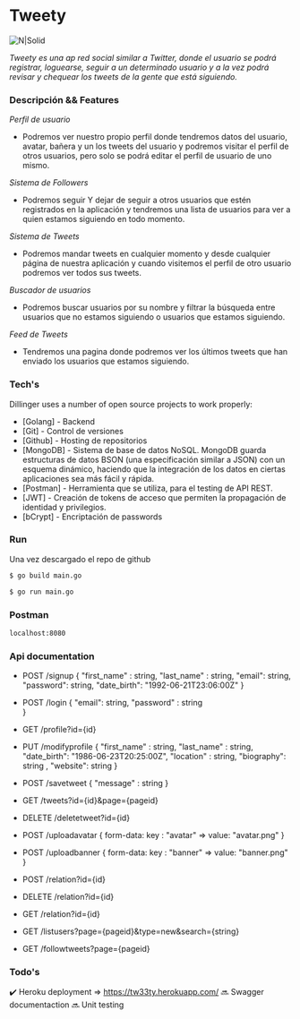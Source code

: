 # Tweety

![N|Solid](https://encrypted-tbn0.gstatic.com/images?q=tbn:ANd9GcSV4Paq-ddrzOLM119LMfJTnkccjODj2k7RWw&usqp=CAU)


*Tweety es una ap red social similar a Twitter, donde el usuario se podrá registrar, loguearse, seguir a un determinado usuario y a la vez podrá revisar y chequear los tweets de la gente que está siguiendo.*

### Descripción && Features

*Perfil de usuario*

- Podremos ver nuestro propio perfil donde tendremos datos del usuario, avatar, bañera y un los tweets del usuario y podremos visitar el perfil de otros usuarios, pero solo se podrá editar el perfil de usuario de uno mismo.

*Sistema de Followers*

- Podremos seguir Y dejar de seguir a otros usuarios que estén registrados en la aplicación y tendremos una lista de usuarios para ver a quien estamos siguiendo en todo momento.

*Sistema de Tweets*

- Podremos mandar tweets en cualquier momento y desde cualquier página de nuestra aplicación y cuando visitemos el perfil de otro usuario podremos ver todos sus tweets.

*Buscador de usuarios*

- Podremos buscar usuarios por su nombre y filtrar la búsqueda entre usuarios que no estamos siguiendo o usuarios que estamos siguiendo.

*Feed de Tweets*

- Tendremos una pagina donde podremos ver los últimos tweets que han enviado los usuarios que estamos siguiendo.

### Tech's

Dillinger uses a number of open source projects to work properly:

* [Golang] - Backend
* [Git]  -  Control de versiones
* [Github] - Hosting de repositorios
* [MongoDB] -  Sistema de base de datos NoSQL. MongoDB guarda estructuras de datos BSON (una especificación similar a JSON) con un esquema dinámico, haciendo que la integración de los datos en ciertas aplicaciones sea más fácil y rápida.
* [Postman] -  Herramienta que se utiliza, para el testing de API REST.
* [JWT] - Creación de tokens de acceso que permiten la propagación de identidad y privilegios.
* [bCrypt] -  Encriptación de  passwords

### Run

Una vez descargado el repo de github

```sh
$ go build main.go
```

```sh
$ go run main.go
```

### Postman

```sh
localhost:8080
```
### Api documentation

- POST /signup
{
    "first_name" : string,
    "last_name" : string,
    "email": string,
    "password": string,
    "date_birth": "1992-06-21T23:06:00Z"
}

- POST /login
{
    "email": string,
    "password" : string   
}

- GET /profile?id={id}

- PUT /modifyprofile
{
    "first_name" : string,
    "last_name" : string,
    "date_birth": "1986-06-23T20:25:00Z",
    "location" : string,
    "biography": string ,
    "website": string
}

- POST /savetweet 
{
    "message" : string
}

- GET /tweets?id={id}&page={pageid}

- DELETE /deletetweet?id={id}

- POST /uploadavatar
{ 
  form-data:
  key : "avatar" => value: "avatar.png"
}

- POST /uploadbanner
{ 
  form-data:
  key : "banner" => value: "banner.png"
}
- POST /relation?id={id}

- DELETE /relation?id={id}

- GET /relation?id={id}

- GET /listusers?page={pageid}&type=new&search={string}

- GET /followtweets?page={pageid}

### Todo's

:heavy_check_mark: Heroku deployment  => https://tw33ty.herokuapp.com/
:soon: Swagger documentaction
:soon: Unit testing


#
